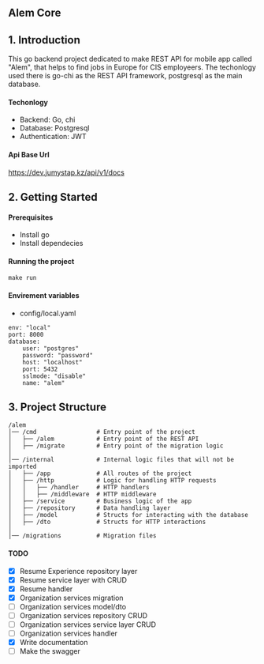 ## Alem Core

## 1. Introduction

This go backend project dedicated to make REST API for mobile app called "Alem", that helps to find jobs in Europe for CIS employeers. The techonlogy used there is go-chi as the REST API framework, postgresql as the main database.

#### Techonlogy

- Backend: Go, chi
- Database: Postgresql
- Authentication: JWT

#### Api Base Url

https://dev.jumystap.kz/api/v1/docs

## 2. Getting Started

#### Prerequisites

- Install go
- Install dependecies

#### Running the project

```
make run
```

#### Envirement variables

- config/local.yaml

```
env: "local"
port: 8000
database:
    user: "postgres"
    password: "password"
    host: "localhost"
    port: 5432
    sslmode: "disable"
    name: "alem"
```

## 3. Project Structure

```
/alem
│── /cmd                 # Entry point of the project
│   ├── /alem            # Entry point of the REST API
│   ├── /migrate         # Entry point of the migration logic
│
│── /internal            # Internal logic files that will not be imported
│   ├── /app             # All routes of the project
│   ├── /http            # Logic for handling HTTP requests
│   │   ├── /handler     # HTTP handlers
│   │   ├── /middleware  # HTTP middleware
│   ├── /service         # Business logic of the app
│   ├── /repository      # Data handling layer
│   ├── /model           # Structs for interacting with the database
│   ├── /dto             # Structs for HTTP interactions
│
│── /migrations          # Migration files
```

#### TODO

- [X] Resume Experience repository layer
- [X] Resume service layer with CRUD
- [X] Resume handler
- [X] Organization services migration
- [ ] Organization services model/dto
- [ ] Organization services repository CRUD
- [ ] Organization services service layer CRUD
- [ ] Organization services handler
- [X] Write documentation
- [ ] Make the swagger

